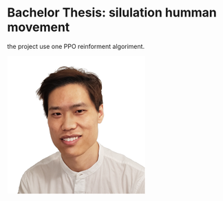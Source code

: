 # Bachelor Thesis: silulation humman movement

the project use one PPO reinforment algoriment.

![MarineGEO circle logo](/assets/images/profilepic.png "MarineGEO logo")